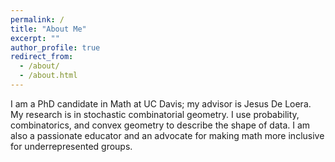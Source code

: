 ```yaml
---
permalink: /
title: "About Me"
excerpt: ""
author_profile: true
redirect_from:
  - /about/
  - /about.html
---
```


I am a PhD candidate in Math at UC Davis; my advisor is Jesus De Loera. My research is in stochastic combinatorial geometry. I use probability, combinatorics, and convex geometry to describe the shape of data. I am also a passionate educator and an advocate for making math more inclusive for underrepresented groups. 
